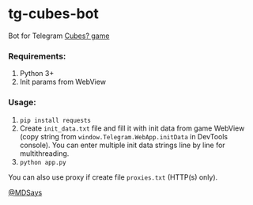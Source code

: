 # tg-cubes-bot

Bot for Telegram [Cubes? game](https://t.me/cubesonthewater_bot?start=OTE0ODI1Mzkw)

### Requirements:
1. Python 3+
2. Init params from WebView

### Usage:
1. `pip install requests`
2. Create `init_data.txt` file and fill it with init data from game WebView (copy string from `window.Telegram.WebApp.initData` in DevTools console). You can enter multiple init data strings line by line for multithreading.
3. `python app.py`

You can also use proxy if create file `proxies.txt` (HTTP(s) only).

[@MDSays](https://t.me/mdsays)